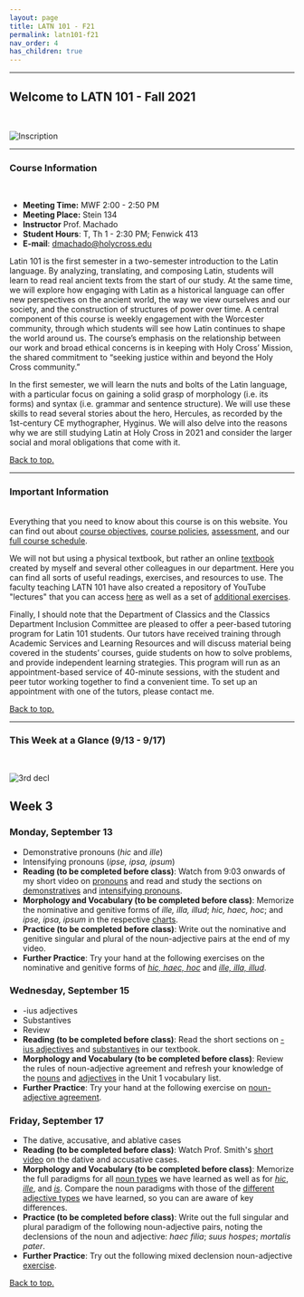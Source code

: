 ```yaml
---
layout: page
title: LATN 101 - F21
permalink: latn101-f21
nav_order: 4
has_children: true
---
```

***

## Welcome to LATN 101 - Fall 2021
&nbsp;

![Inscription](https://www.bgsu.edu/content/dam/BGSU/college-of-arts-and-sciences/rocs/images-c/Latin_Header.jpg)

***
### Course Information
&nbsp;  
- **Meeting Time:** MWF 2:00 - 2:50 PM
- **Meeting Place:** Stein 134
- **Instructor** Prof. Machado
- **Student Hours**: T, Th 1 - 2:30 PM; Fenwick 413
- **E-mail**: dmachado@holycross.edu

Latin 101 is the first semester in a two-semester introduction to the Latin language. By analyzing, translating, and composing Latin, students will learn to read real ancient texts from the start of our study. At the same time, we will explore how engaging with Latin as a historical language can offer new perspectives on the ancient world, the way we view ourselves and our society, and the construction of structures of power over time. A central component of this course is weekly engagement with the Worcester community, through which students will see how Latin continues to shape the world around us. The course’s emphasis on the relationship between our work and broad ethical concerns is in keeping with Holy Cross’ Mission, the shared commitment to “seeking justice within and beyond the Holy Cross community.”

In the first semester, we will learn the nuts and bolts of the Latin language, with a particular focus on gaining a solid grasp of morphology (i.e. its forms) and syntax (i.e. grammar and sentence structure). We will use these skills to read several stories about the hero, Hercules, as recorded by the 1st-century CE mythographer, Hyginus. We will also delve into the reasons why we are still studying Latin at Holy Cross in 2021 and consider the larger social and moral obligations that come with it.

[Back to top.](#top)

***

### Important Information
&nbsp;  
Everything that you need to know about this course is on this website. You can find out about [course objectives](https://dominicmachado.github.io/course-objectives-latn101-f21), [course policies](https://dominicmachado.github.io/schedule-course-policies-latn101-f21), [assessment](https://dominicmachado.github.io/assessment-latn101-f21), and our [full course schedule](https://dominicmachado.github.io/schedule-latn101-f21).

We will not but using a physical textbook, but rather an online [textbook](https://lingualatina.github.io/textbook/) created by myself and several other colleagues in our department. Here you can find all sorts of useful readings, exercises, and resources to use. The faculty teaching LATN 101 have also created a repository of YouTube "lectures" that you can access [here](https://www.youtube.com/channel/UCyA2aidE3BiD3idsxrJr5Hg) as well as a set of [additional exercises](https://observablehq.com/collection/@neelsmith/l3).

Finally, I should note that the Department of Classics and the Classics Department Inclusion Committee are pleased to offer a peer-based tutoring program for  Latin 101 students. Our tutors have received training through Academic Services and Learning Resources and will discuss material being covered in the students’ courses, guide students on how to solve problems, and provide independent learning strategies. This program will run as an appointment-based service of 40-minute sessions, with the student and peer tutor working together to find a convenient time.  To set up an appointment with one of the tutors, please contact me.

[Back to top.](#top)

***

### This Week at a Glance (9/13 - 9/17)
&nbsp;  

![3rd decl](https://dcc.dickinson.edu/sites/default/files/3rd_decl_cons_i-stem_3_term_0.jpg)

## Week 3

### Monday, September 13
- Demonstrative pronouns (*hic* and *ille*)
- Intensifying pronouns (*ipse, ipsa, ipsum*)
-  **Reading (to be completed before class)**: Watch from 9:03 onwards of my short video on [pronouns](https://www.youtube.com/watch?v=Ko88xi01AMY) and read and study the sections on [demonstratives](https://lingualatina.github.io/textbook/presentation/01-nouns-adjs-pron/pronouns/#demonstratives) and [intensifying pronouns](https://lingualatina.github.io/textbook/presentation/01-nouns-adjs-pron/pronouns/#intensives).
- **Morphology and Vocabulary (to be completed before class)**: Memorize the nominative and genitive forms of *ille, illa, illud*; *hic, haec, hoc*; and *ipse, ipsa, ipsum* in the respective [charts](https://lingualatina.github.io/textbook/reference/pronouns-paradigms/#pronouns---paradigms).
- **Practice (to be completed before class)**: Write out the nominative and genitive singular and plural of the noun-adjective pairs at the end of my video.
- **Further Practice**: Try your hand at the following exercises on the nominative and genitive forms of [*hic, haec, hoc*](https://observablehq.com/@dominicmachado/demonstrative-pronouns-nominative-and-genitive-forms) and [*ille, illa, illud*](https://observablehq.com/@dominicmachado/demonstrative-pronoun-ille-illa-illud-nominative-and-geni).

### Wednesday, September 15
- -ius adjectives
- Substantives
- Review
- **Reading (to be completed before class)**: Read the short sections on [-ius adjectives](https://lingualatina.github.io/textbook/presentation/01-nouns-adjs-pron/adjectives/#2-1-2--%C4%ABus-adjectives) and [substantives](https://lingualatina.github.io/textbook/presentation/01-nouns-adjs-pron/adjectives/#substantives) in our textbook.
- **Morphology and Vocabulary (to be completed before class)**: Review the rules of noun-adjective agreement and refresh your knowledge of the [nouns](https://dominicmachado.github.io/schedule-latn101-f21-unit-1-vocabulary-nouns) and [adjectives](https://dominicmachado.github.io/schedule-latn101-f21-unit-1-vocabulary-adjectives) in the Unit 1 vocabulary list.
- **Further Practice**: Try your hand at the following exercise on [noun-adjective agreement](https://observablehq.com/@dominicmachado/noun-adjective-agreement-supply-the-matching-form).

### Friday, September 17
- The dative, accusative, and ablative cases
- **Reading (to be completed before class)**: Watch Prof. Smith's [short video](https://www.youtube.com/watch?v=7Efh1Wycx0g) on the dative and accusative cases.
- **Morphology and Vocabulary (to be completed before class)**: Memorize the full paradigms for all [noun types](https://neelsmith.github.io/latin101/assignments/nouns2/#singular) we have learned as well as for [*hic*](https://lingualatina.github.io/textbook/reference/pronouns-paradigms/#hic-haec-hoc---this-these), [*ille*](https://lingualatina.github.io/textbook/reference/pronouns-paradigms/#ille-illa-illud---that-those), and [*is*](https://lingualatina.github.io/textbook/reference/pronouns-paradigms/#is-ea-id---he-she-it-they-3rd-person). Compare the noun paradigms with those of the [different adjective types](https://lingualatina.github.io/textbook/reference/adjectives-paradigms/) we have learned, so you can are aware of key differences.
- **Practice (to be completed before class)**: Write out the full singular and plural paradigm of the following noun-adjective pairs, noting the declensions of the noun and adjective: *haec filia*; *suus hospes*; *mortalis pater*.
- **Further Practice**: Try out the following mixed declension noun-adjective [exercise](https://observablehq.com/@dominicmachado/noun-adjective-decelnsion).

[Back to top.](#top)
